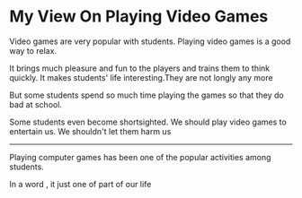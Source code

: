 # My View On Playing Video Games



Video games are very popular with students. Playing video games is a good way to relax.

It brings much pleasure and fun to the players and trains them to think quickly. It makes students' life interesting.They are not longly any more



But some students spend so much time playing the games so that they do bad at school.

Some students even become shortsighted. We should play video games to entertain us. We shouldn't let them harm us





---

Playing computer games has been one of the popular activities among students.



In a word , it just one of part of our life